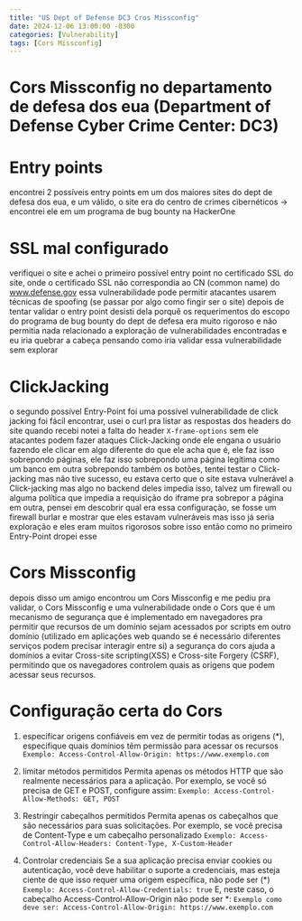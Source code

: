 ```yaml
---
title: "US Dept of Defense DC3 Cros Missconfig"
date: 2024-12-06 13:00:00 -0300
categories: [Vulnerability]
tags: [Cors Missconfig]
---
```


# Cors Missconfig no departamento de defesa dos eua (Department of Defense Cyber Crime Center: DC3)
# Entry points
encontrei 2 possíveis entry points em um dos maiores sites do dept de defesa dos eua,
e um válido, o site era do centro de crimes cibernéticos -> encontrei ele em um programa
de bug bounty na HackerOne

# SSL mal configurado
verifiquei o site e achei o primeiro possível entry point
no certificado SSL do site, onde o certificado SSL não correspondia ao CN (common name)
do www.defense.gov essa vulnerabilidade pode permitir atacantes usarem técnicas
de spoofing (se passar por algo como fingir ser o site)
depois de tentar validar o entry point desisti dela porquê os requerimentos
do escopo do programa de bug bounty do dept de defesa era muito rigoroso
e não permitia nada relacionado a exploração de vulnerabilidades encontradas
e eu iria quebrar a cabeça pensando como iria validar essa vulnerabilidade
sem explorar

# ClickJacking
o segundo possível Entry-Point foi uma possível vulnerabilidade de click jacking
foi fácil encontrar, usei o curl pra listar as respostas dos headers do site
quando recebi notei a falta do header ```X-frame-options``` sem ele atacantes
podem fazer ataques Click-Jacking onde ele engana o usuário fazendo
ele clicar em algo diferente do que ele acha que é, ele faz isso
sobrepondo páginas, ele faz isso sobrepondo uma página legítima como
um banco em outra sobrepondo também os botões, tentei testar o Click-jacking
mas não tive sucesso, eu estava certo que o site estava vulnerável a
Click-jacking mas algo no backend deles impedia isso, talvez um
firewall ou alguma política que impedia a requisição do iframe pra
sobrepor a página em outra, pensei em descobrir qual era essa configuração,
se fosse um firewall burlar e mostrar que eles estavam vulneráveis mas
isso já seria exploração e eles eram muitos rigorosos sobre isso
então como no primeiro Entry-Point dropei esse

# Cors Missconfig
depois disso um amigo encontrou um Cors Missconfig e me pediu pra validar, o Cors Missconfig
e uma vulnerabilidade onde o Cors que é um mecanismo de segurança que é implementado em
navegadores pra permitir que recursos de um domínio sejam acessados por scripts em outro 
domínio (utilizado em aplicações web quando se é necessário diferentes serviços podem precisar interagir entre si)
a segurança do cors ajuda a domínios a evitar Cross-site scripting(XSS) e Cross-site Forgery (CSRF), permitindo
que os navegadores controlem quais as origens que podem acessar seus recursos.

# Configuração certa do Cors

1. especificar origens confiáveis
em vez de permitir todas as origens (*), especifique quais domínios tẽm permissão para acessar os recursos
```Exemplo: Access-Control-Allow-Origin: https://www.exemplo.com```

2. limitar métodos permitidos
Permita apenas os métodos HTTP que são realmente necessários para a aplicação. Por exemplo, se você só precisa de GET e POST, configure assim:
```Exemplo: Access-Control-Allow-Methods: GET, POST ```

3. Restringir cabeçalhos permitidos
Permita apenas os cabeçalhos que são necessários para suas solicitações. Por exemplo, se você precisa de Content-Type e um cabeçalho personalizado
```Exemplo: Access-Control-Allow-Headers: Content-Type, X-Custom-Header```

4. Controlar credenciais
Se a sua aplicação precisa enviar cookies ou autenticação, você deve habilitar o suporte a credenciais, mas esteja ciente de que isso requer uma origem específica, não pode ser (*)
```Exemplo: Access-Control-Allow-Credentials: true```
E, neste caso, o cabeçalho Access-Control-Allow-Origin não pode ser *:
```Exemplo como deve ser: Access-Control-Allow-Origin: https://www.exemplo.com```